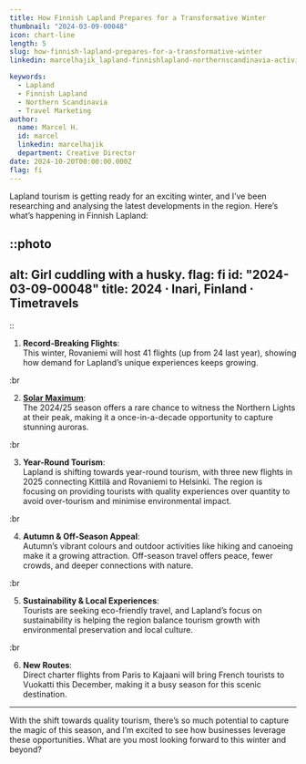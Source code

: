 ```yaml
---
title: How Finnish Lapland Prepares for a Transformative Winter
thumbnail: "2024-03-09-00048"
icon: chart-line
length: 5
slug: how-finnish-lapland-prepares-for-a-transformative-winter
linkedin: marcelhajik_lapland-finnishlapland-northernscandinavia-activity-7250430054856278016-ToEs?utm_source=share&utm_medium=member_desktop

keywords:
  - Lapland
  - Finnish Lapland
  - Northern Scandinavia
  - Travel Marketing
author:
  name: Marcel H.
  id: marcel
  linkedin: marcelhajik
  department: Creative Director
date: 2024-10-20T00:00:00.000Z
flag: fi
---
```


Lapland tourism is getting ready for an exciting winter, and I’ve been researching and analysing the latest developments in the region. Here’s what’s happening in Finnish Lapland:

::photo
---
alt: Girl cuddling with a husky.
flag: fi
id: "2024-03-09-00048"
title: 2024 ⋅ Inari, Finland ⋅ Timetravels
---
::

1. **Record-Breaking Flights**:  
   This winter, Rovaniemi will host 41 flights (up from 24 last year), showing how demand for Lapland’s unique experiences keeps growing.

:br

2. **[Solar Maximum](https://en.wikipedia.org/wiki/Solar_maximum)**:  
   The 2024/25 season offers a rare chance to witness the Northern Lights at their peak, making it a once-in-a-decade opportunity to capture stunning auroras.

:br

3. **Year-Round Tourism**:  
   Lapland is shifting towards year-round tourism, with three new flights in 2025 connecting Kittilä and Rovaniemi to Helsinki. The region is focusing on providing tourists with quality experiences over quantity to avoid over-tourism and minimise environmental impact.

:br

4. **Autumn & Off-Season Appeal**:  
   Autumn’s vibrant colours and outdoor activities like hiking and canoeing make it a growing attraction. Off-season travel offers peace, fewer crowds, and deeper connections with nature.

:br

5. **Sustainability & Local Experiences**:  
   Tourists are seeking eco-friendly travel, and Lapland’s focus on sustainability is helping the region balance tourism growth with environmental preservation and local culture.

:br

6. **New Routes**:  
   Direct charter flights from Paris to Kajaani will bring French tourists to Vuokatti this December, making it a busy season for this scenic destination.

---

With the shift towards quality tourism, there’s so much potential to capture the magic of this season, and I’m excited to see how businesses leverage these opportunities. What are you most looking forward to this winter and beyond?